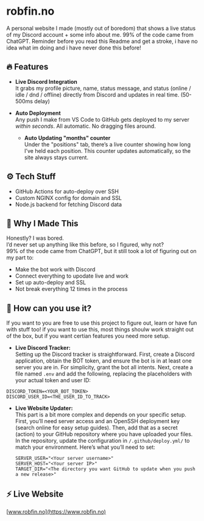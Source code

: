 # robfin.no

A personal website I made (mostly out of boredom) that shows a live status of my Discord account + some info about me. 99% of the code came from ChatGPT. Reminder before you read this Readme and get a stroke, i have no idea what im doing and i have never done this before!

## 🔥 Features

- **Live Discord Integration**  
  It grabs my profile picture, name, status message, and status (online / idle / dnd / offline) directly from Discord and updates in real time. (50-500ms delay)

- **Auto Deployment**  
  Any push I make from VS Code to GitHub gets deployed to my server *within seconds*. All automatic. No dragging files around.

  - **Auto Updating "months" counter**  
  Under the "positions" tab, there’s a live counter showing how long I’ve held each position. This counter updates automatically, so the site always stays current.

## ⚙️ Tech Stuff

- GitHub Actions for auto-deploy over SSH
- Custom NGINX config for domain and SSL
- Node.js backend for fetching Discord data

## 🧠 Why I Made This

Honestly? I was bored.  
I’d never set up anything like this before, so I figured, why not?  
99% of the code came from ChatGPT, but it still took a lot of figuring out on my part to:

- Make the bot work with Discord
- Connect everything to upodate live and work
- Set up auto-deploy and SSL
- Not break everything 12 times in the process

## 🧠 How can you use it?
If you want to you are free to use this project to figure out, learn or have fun with stuff too!
if you want to use this, most things shoulw work straight out of the box, but if you want certian features you need more setup.

- **Live Discord Tracker:**  
  Setting up the Discord tracker is straightforward. First, create a Discord application, obtain the BOT token, and ensure the bot is in at least one server you are in. For simplicity, grant the bot all intents. Next, create a file named `.env` and add the following, replacing the placeholders with your actual token and user ID:

```
DISCORD_TOKEN=<YOUR_BOT_TOKEN>
DISCORD_USER_ID=<THE_USER_ID_TO_TRACK>
```

- **Live Website Updater:**  
  This part is a bit more complex and depends on your specific setup. First, you’ll need server access and an OpenSSH deployment key (search online for easy setup guides). Then, add that as a secret (action) to your GitHub repository where you have uploaded your files. In the repository, update the configuration in `/.github/deploy.yml/` to match your environment. Here’s what you’ll need to set:

  ```
  SERVER_USER="<Your server username>"
  SERVER_HOST="<Your server IP>"
  TARGET_DIR="<The directory you want GitHub to update when you push a new release>"
  ```



## ⚡ Live Website

[www.robfin.no](https://www.robfin.no)
